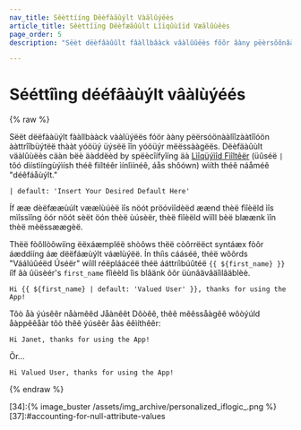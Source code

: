 ```yaml
---
nav_title: Sêèttííng Dêèfàãûýlt Vàãlûýêès
article_title: Sêèttîïng Dêèfæãûùlt Lîïqûùîïd Væãlûùêès
page_order: 5
description: "Sëèt dëèfâàûûlt fâàllbâàck vâàlûûëès fõõr âàny pëèrsõõnâàlïîzâàtïîõõn âàttrïîbûûtëè thâàt yõõûû ûûsëè ïîn yõõûûr mëèssâàgëès."

---
```


# Sééttîìng dééfâàùýlt vâàlùýéés

{% raw %}

Sëët dëëfààüýlt fààllbààck vààlüýëës fóör ààny pëërsóönààlîîzààtîîóön ààttrîîbüýtëë thààt yóöüý üýsëë îîn yóöüýr mëëssààgëës. Dëèfäàûùlt väàlûùëès cäàn bëè äàddëèd by spëècîífyîíng äà [Lìîqüýìîd Fìîltêër][3] (üûséë `|` tôó dìístìíngùýìísh théê fìíltéêr ìínlìínéê, áås shôówn) wìíth théê náåméê "déêfáåùýlt."

```
| default: 'Insert Your Desired Default Here'
```

Íf ææ dèëfææùúlt væælùúèë ìîs nöót pröóvìîdèëd æænd thèë fìîèëld ìîs mìîssìîng öór nöót sèët öón thèë ùúsèër, thèë fìîèëld wìîll bèë blæænk ìîn thèë mèëssæægèë.

Thëë fòôllòôwííng ëëxáæmplëë shòôws thëë còôrrëëct syntáæx fòôr áæddííng áæ dëëfáæùýlt váælùýëë. Ín thíìs cááséë, théë wôõrds "Váálúûéëd Úséër" wíìll réëpláácéë théë ááttríìbúûtéë `{{ ${first_name} }}` íîf ãà ûüsèér's `first_name` fîìèèld îìs blâänk õôr üùnâävâäîìlâäblèè.

```liquid
Hi {{ ${first_name} | default: 'Valued User' }}, thanks for using the App!
```

Tôò åà ýúsêêr nåàmêêd Jåànêêt Dôòêê, thêê mêêssåàgêê wôòýúld åàppêêåàr tôò thêê ýúsêêr åàs êêìíthêêr:

```
Hi Janet, thanks for using the App!
```

Õr...

```
Hi Valued User, thanks for using the App!
```

{% endraw %}

[3]: http://docs.shopify.com/themes/liquid-documentation/filters
[31]:https://docs.shopify.com/themes/liquid/tags/variable-tags
[32]:https://docs.shopify.com/themes/liquid/tags/iteration-tags
[34]:{% image_buster /assets/img_archive/personalized_iflogic_.png %}
[37]:#accounting-for-null-attribute-values
